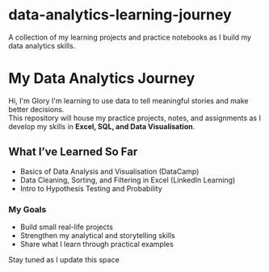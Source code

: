# data-analytics-learning-journey
A collection of my learning projects and practice notebooks as I build my data analytics skills.

# My Data Analytics Journey

Hi, I'm Glory 
I'm learning to use data to tell meaningful stories and make better decisions.  
This repository will house my practice projects, notes, and assignments as I develop my skills in **Excel, SQL, and Data Visualisation**.

## What I’ve Learned So Far
- Basics of Data Analysis and Visualisation (DataCamp)
- Data Cleaning, Sorting, and Filtering in Excel (LinkedIn Learning)
- Intro to Hypothesis Testing and Probability

### My Goals
- Build small real-life projects
- Strengthen my analytical and storytelling skills
- Share what I learn through practical examples

Stay tuned as I update this space 
